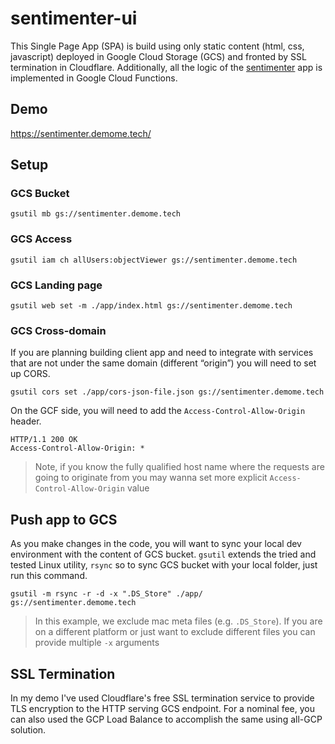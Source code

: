 # sentimenter-ui

This Single Page App (SPA) is build using only static content (html, css, javascript) deployed in Google Cloud Storage (GCS) and fronted by SSL termination in Cloudflare. Additionally, all the logic of the [sentimenter](https://github.com/mchmarny/sentimenter/) app is implemented in Google Cloud Functions.


## Demo

https://sentimenter.demome.tech/

## Setup


### GCS Bucket

```shell
gsutil mb gs://sentimenter.demome.tech
```

### GCS Access

```shell
gsutil iam ch allUsers:objectViewer gs://sentimenter.demome.tech
```

### GCS Landing page

```shell
gsutil web set -m ./app/index.html gs://sentimenter.demome.tech
```

### GCS Cross-domain

If you are planning building client app and need to integrate with services that are not under the same domain (different “origin”) you will need to set up CORS.

```shell
gsutil cors set ./app/cors-json-file.json gs://sentimenter.demome.tech
```

On the GCF side, you will need to add the `Access-Control-Allow-Origin` header.

```shell
HTTP/1.1 200 OK
Access-Control-Allow-Origin: *
```

> Note, if you know the fully qualified host name where the requests are going to originate from you may wanna set more explicit `Access-Control-Allow-Origin` value

## Push app to GCS

As you make changes in the code, you will want to sync your local dev environment with the content of GCS bucket. `gsutil` extends the tried and tested Linux utility, `rsync` so to sync GCS bucket with your local folder, just run this command.

```shell
gsutil -m rsync -r -d -x ".DS_Store" ./app/ gs://sentimenter.demome.tech
```

> In this example, we exclude mac meta files (e.g. `.DS_Store`). If you are on a different platform or just want to exclude different files you can provide multiple `-x` arguments

## SSL Termination

In my demo I've used Cloudflare's free SSL termination service to provide TLS encryption to the HTTP serving GCS endpoint. For a nominal fee, you can also used the GCP Load Balance to accomplish the same using all-GCP solution.




